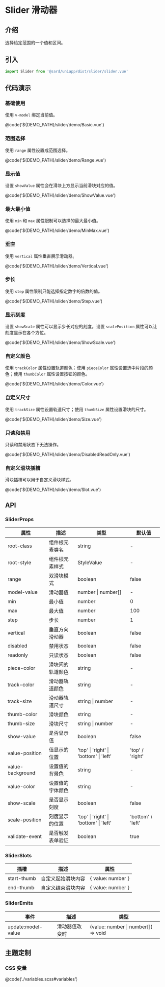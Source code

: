 # Slider 滑动器

## 介绍

选择给定范围的一个值和区间。

## 引入

```ts
import Slider from '@sard/uniapp/dist/slider/slider.vue'
```

## 代码演示

### 基础使用

使用 `v-model` 绑定当前值。

@code('${DEMO_PATH}/slider/demo/Basic.vue')

### 范围选择

使用 `range` 属性设置成范围选择。

@code('${DEMO_PATH}/slider/demo/Range.vue')

### 显示值

设置 `showValue` 属性会在滑块上方显示当前滑块对应的值。

@code('${DEMO_PATH}/slider/demo/ShowValue.vue')

### 最大最小值

使用 `min` 和 `max` 属性限制可以选择的最大最小值。

@code('${DEMO_PATH}/slider/demo/MinMax.vue')

### 垂直

使用 `vertical` 属性垂直展示滑动器。

@code('${DEMO_PATH}/slider/demo/Vertical.vue')

### 步长

使用 `step` 属性限制只能选择指定数字的倍数的值。

@code('${DEMO_PATH}/slider/demo/Step.vue')

### 显示刻度

设置 `showScale` 属性可以显示步长对应的刻度，设置 `scalePosition` 属性可以让刻度显示在各个方位。

@code('${DEMO_PATH}/slider/demo/ShowScale.vue')

### 自定义颜色

使用 `trackColor` 属性设置轨道颜色；使用 `pieceColor` 属性设置选中片段的颜色；使用 `thumbColor` 属性设置按钮的颜色。

@code('${DEMO_PATH}/slider/demo/Color.vue')

### 自定义尺寸

使用 `trackSize` 属性设置轨道尺寸；使用 `thumbSize` 属性设置滑块的尺寸。

@code('${DEMO_PATH}/slider/demo/Size.vue')

### 只读和禁用

只读和禁用状态下无法操作。

@code('${DEMO_PATH}/slider/demo/DisabledReadOnly.vue')

### 自定义滑块插槽

滑块插槽可以用于自定义滑块样式。

@code('${DEMO_PATH}/slider/demo/Slot.vue')

## API

### SliderProps

| 属性             | 描述             | 类型                                   | 默认值            |
| ---------------- | ---------------- | -------------------------------------- | ----------------- |
| root-class       | 组件根元素类名   | string                                 | -                 |
| root-style       | 组件根元素样式   | StyleValue                             | -                 |
| range            | 双滑块模式       | boolean                                | false             |
| model-value      | 滑动器值         | number \| number[]                     | -                 |
| min              | 最小值           | number                                 | 0                 |
| max              | 最大值           | number                                 | 100               |
| step             | 步长             | number                                 | 1                 |
| vertical         | 垂直方向滑动器   | boolean                                | false             |
| disabled         | 禁用状态         | boolean                                | false             |
| readonly         | 只读状态         | boolean                                | false             |
| piece-color      | 滑块间的轨道颜色 | string                                 | -                 |
| track-color      | 滑动器轨道颜色   | string                                 | -                 |
| track-size       | 滑动器轨道尺寸   | string \| number                       | -                 |
| thumb-color      | 滑块颜色         | string                                 | -                 |
| thumb-size       | 滑块尺寸         | string \| number                       | -                 |
| show-value       | 是否显示值       | boolean                                | false             |
| value-position   | 值显示的位置     | 'top' \| 'right' \| 'bottom' \| 'left' | 'top' / 'right'   |
| value-background | 设置值的背景色   | string                                 | -                 |
| value-color      | 设置值的字体颜色 | string                                 | -                 |
| show-scale       | 是否显示刻度     | boolean                                | false             |
| scale-position   | 刻度显示的位置   | 'top' \| 'right' \| 'bottom' \| 'left' | 'bottom' / 'left' |
| validate-event   | 是否触发表单验证 | boolean                                | true              |

### SliderSlots

| 插槽        | 描述               | 属性              |
| ----------- | ------------------ | ----------------- |
| start-thumb | 自定义起始滑块内容 | { value: number } |
| end-thumb   | 自定义结束滑块内容 | { value: number } |

### SliderEmits

| 事件               | 描述           | 类型                                |
| ------------------ | -------------- | ----------------------------------- |
| update:model-value | 滑动器值改变时 | (value: number \| number[]) => void |

## 主题定制

### CSS 变量

@code('./variables.scss#variables')
